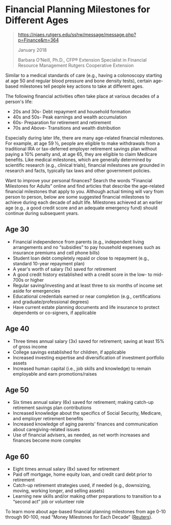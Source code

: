 # Financial Planning Milestones for Different Ages

> <https://njaes.rutgers.edu/sshw/message/message.php?p=Finance&m=364>
>
> January 2018
>
> Barbara O’Neill, Ph.D., CFP®
> Extension Specialist in Financial Resource Management
> Rutgers Cooperative Extension

Similar to a medical standards of care (e.g., having a colonoscopy starting at
age 50 and regular blood pressure and bone density tests), certain age-based
milestones tell people key actions to take at different ages.

The following financial activities often take place at various decades of a
person's life:

- 20s and 30s- Debt repayment and household formation
- 40s and 50s- Peak earnings and wealth accumulation
- 60s- Preparation for retirement and retirement
- 70s and Above- Transitions and wealth distribution

Especially during later life, there are many age-related financial milestones.
For example, at age 59 ½, people are eligible to make withdrawals from a
traditional IRA or tax-deferred employer retirement savings plan without paying
a 10% penalty and, at age 65, they are eligible to claim Medicare benefits.
Like medical milestones, which are generally determined by scientific research
(e.g., clinical trials), financial milestones are grounded in research and
facts, typically tax laws and other government policies.

Want to improve your personal finances? Search the words “Financial Milestones
for Adults” online and find articles that describe the age-related financial
milestones that apply to you. Although actual timing will vary from person to
person, below are some suggested financial milestones to achieve during each
decade of adult life. Milestones achieved at an earlier age (e.g., a good
credit score and an adequate emergency fund) should continue during subsequent
years.

## Age 30

- Financial independence from parents (e.g., independent living arrangements
  and no “subsidies” to pay household expenses such as insurance premiums and
  cell phone bills)
- Student loan debt completely repaid or close to repayment (e.g., standard
  10-year repayment plan)
- A year's worth of salary (1x) saved for retirement
- A good credit history established with a credit score in the low- to mid-700s
  or higher
- Regular saving/investing and at least three to six months of income set aside
  for emergencies
- Educational credentials earned or near completion (e.g., certifications and
  graduate/professional degrees)
- Have current estate planning documents and life insurance to protect
  dependents or co-signers, if applicable

## Age 40

- Three times annual salary (3x) saved for retirement; saving at least 15% of
  gross income
- College savings established for children, if applicable
- Increased investing expertise and diversification of investment portfolio
  assets
- Increased human capital (i.e., job skills and knowledge) to remain employable
  and earn promotions/raises

## Age 50

- Six times annual salary (6x) saved for retirement; making catch-up retirement
  savings plan contributions
- Increased knowledge about the specifics of Social Security, Medicare, and
  employer retirement benefits
- Increased knowledge of aging parents' finances and communication about
  caregiving-related issues
- Use of financial advisers, as needed, as net worth increases and finances
  become more complex

## Age 60

- Eight times annual salary (8x) saved for retirement
- Paid off mortgage, home equity loan, and credit card debt prior to retirement
- Catch-up retirement strategies used, if needed (e.g., downsizing, moving,
  working longer, and selling assets)
- Learning new skills and/or making other preparations to transition to a
  “second act” job or volunteer role

To learn more about age-based financial planning milestones from age 0-10
through 90-100, read “Money Milestones for Each Decade” ([Reuters](money_milestones_for_every_decade.md)).
